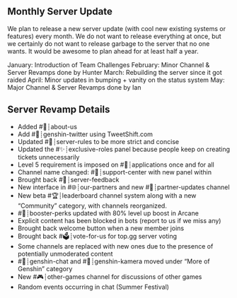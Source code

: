 ## Monthly Server Update

We plan to release a new server update (with cool new existing systems or features) every month. We do not want to release everything at once, but we certainly do not want to release garbage to the server that no one wants. It would be awesome to plan ahead for at least half a year.

January: Introduction of Team Challenges
February: Minor Channel & Server Revamps done by Hunter
March: Rebuilding the server since it got raided
April: Minor updates in bumping + vanity on the status system
May: Major Channel & Server Revamps done by Ian

## Server Revamp Details 
* Added ⁠#🚀┊about-us
* Add #🎊┊genshin-twitter using TweetShift.com
* Updated ⁠#📜┊server-rules to be more strict and concise
* Updated the ⁠#✨┊exclusive-roles panel because people keep on creating tickets unnecessarily
* Level 5 requirement is imposed on ⁠#📝┊applications once and for all
* Channel name changed: ⁠#📩┊support-center with new panel within
* Brought back ⁠#💭┊server-feedback 
* New interface in ⁠#🌐┊our-partners and new #🤝┊partner-updates channel
* New beta #🏆┊leaderboard channel system along with a new “Community” category, with channels reorganized.
* #💎┊booster-perks updated with 80% level up boost in Arcane
* Explicit content has been blocked in bots (report to us if we miss any)
* Brought back welcome button when a new member joins
* Brought back #🗳┊vote-for-us for top.gg server voting
* Some channels are replaced with new ones due to the presence of potentially unmoderated content
* #💎┊genshin-chat and #📸┊genshin-kamera moved under “More of Genshin” category
* New #🎮┊other-games channel for discussions of other games 
* Random events occurring in chat (Summer Festival)
